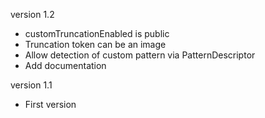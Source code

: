 version 1.2

* customTruncationEnabled is public
* Truncation token can be an image
* Allow detection of custom pattern via PatternDescriptor
* Add documentation

version 1.1

* First version